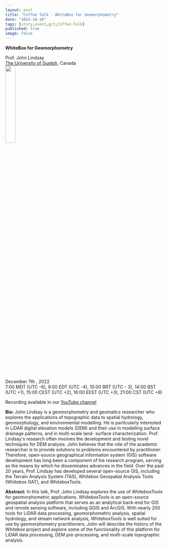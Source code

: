 ```yaml
---
layout: post
title: "Coffee Talk - WhiteBox for Geomorphometry"
date: "2022-10-10"
tags: [story,event,gct,Coffee-Talk]
published: true
image: false
---
```


**WhiteBox for Geomorphometry**



Prof. John Lindsay  
[The University of Guelph](https://www.uoguelph.ca/), Canada   
<img src="{{site.baseurl}}/uploads/img/faces/johnlindsay.png" width="25%" />

December 7th , 2022  
7:00 MDT (UTC -6), 9:00 EDT (UTC -4), 10:00 BRT (UTC - 3), 14:00 BST (UTC +1), 15:00 CEST (UTC +2), 16:00 EEST (UTC +3), 21:00 CST (UTC +8)  

Recording available in our [YouTube channel][video_johnlindsay]  

**Bio:** John Lindsay is a geomorphometry and geomatics researcher who explores the applications of topographic data to spatial hydrology, geomorphology, and environmental modelling. He is particularly interested in LiDAR digital elevation models (DEM) and their use in modelling surface drainage patterns, and in multi-scale land- surface characterization. Prof. Lindsay's research often involves the development and testing novel techniques for DEM analysis. John believes that the role of the academic researcher is to provide solutions to problems encountered by practitioner. Therefore, open-source geographical information system (GIS) software development has long been a component of his research program, serving as the means by which he disseminates advances in the field. Over the past 20 years, Prof. Lindsay has developed several open-source GIS, including the Terrain Analysis System (TAS), Whitebox Geospatial Analysis Tools (Whitebox GAT), and WhiteboxTools.


**Abstract:** In this talk, Prof. John Lindsay explores the use of WhiteboxTools for geomorphometric applications. WhiteboxTools is an open-source geospatial analysis platform that serves as an analytical back-end for GIS and remote sensing software, including QGIS and ArcGIS. With nearly 250 tools for LiDAR data processing, geomorphometric analysis, spatial hydrology, and stream network analysis, WhiteboxTools is well suited for use by geomorphometry practitioners. John will describe the history of the Whitebox project and explore some of the functionality of this platform for LiDAR data processing, DEM pre-processing, and multi-scale topographic analysis.

[video_johnlindsay]: <https://www.youtube.com/watch?v=ypuvjM8ijSM>
